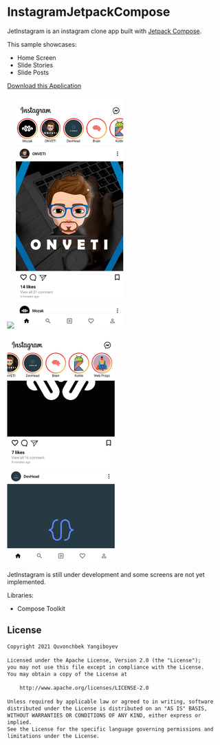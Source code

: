 # InstagramJetpackCompose
JetInstagram is an instagram clone app built with [Jetpack Compose][compose].

This sample showcases:

* Home Screen
* Slide Stories
* Slide Posts

[Download this Application][download_app]

<p float="center">
  <img src="screenshots and videos/instagramjetpackcompose.gif" width="250" />
  <img src="screenshots and videos/screenshot_1.jpg" width="250" />
  <img src="screenshots and videos/screenshot_2.jpg" width="250" />
</p>

JetInstagram is still under development and some screens are not yet implemented.

Libraries:
* Compose Toolkit

[compose]: https://developer.android.com/jetpack/compose
[download_app]: https://github.com/ONVETI/InstagramJetpackCompose/blob/main/screenshots%20and%20videos/instagramJpCompose.apk


## License

```
Copyright 2021 Quvonchbek Yangiboyev

Licensed under the Apache License, Version 2.0 (the "License");
you may not use this file except in compliance with the License.
You may obtain a copy of the License at

    http://www.apache.org/licenses/LICENSE-2.0

Unless required by applicable law or agreed to in writing, software
distributed under the License is distributed on an "AS IS" BASIS,
WITHOUT WARRANTIES OR CONDITIONS OF ANY KIND, either express or implied.
See the License for the specific language governing permissions and
limitations under the License.
```

